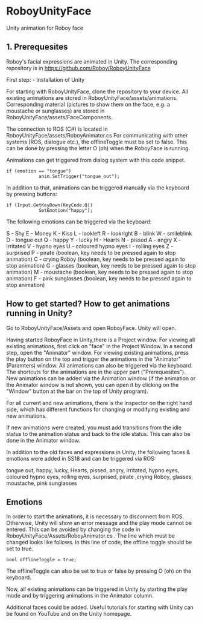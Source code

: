 # RoboyUnityFace
Unity animation for Roboy face

## 1. Prerequesites 

Roboy's facial expressions are animated in Unity. The corresponding repository is in https://github.com/Roboy/RoboyUnityFace

First step: - Installation of Unity

For starting with RoboyUnityFace, clone the repository to your device. All existing animations are stored in RoboyUnityFace/assets/animations. Corresponding material (pictures to show them on the face, e.g. a moustache or sunglasses) are stored in RoboyUnityFace/assets/FaceComponents.

The connection to ROS (C#) is located in RoboyUnityFace/assets/RoboyAnimator.cs 
For communicating with other systems (ROS, dialogue etc.), the offlineToggle must be set to false. This can be done by pressing the letter O (oh) when the RoboyFace is running. 

Animations can get triggered from dialog system with this code snippet.  

```
if (emotion == "tongue")
            anim.SetTrigger("tongue_out");
```
In addition to that, animations can be triggered manually via the keyboard by pressing buttons: 

```
if (Input.GetKeyDown(KeyCode.Q))
            SetEmotion("happy");
```

The following emotions can be triggered via the keyboard:

S - Shy
E - Money
K - Kiss
L - lookleft
R - lookright
B - blink
W - smileblink
D - tongue out
Q - happy
Y - lucky
H - Hearts
N - pissed
A - angry
X - irritated 
V - hypno eyes
U - coloured hypno eyes 
I - rolling eyes
Z - surprised 
P - pirate (boolean, key needs to be pressed again to stop animation)
C - crying Roboy (boolean, key needs to be pressed again to stop animation)
G - glasses (boolean, key needs to be pressed again to stop animation)
M - moustache (boolean, key needs to be pressed again to stop animation)
F - pink sunglasses (boolean, key needs to be pressed again to stop animation)


## How to get started? How to get animations running in Unity? 

Go to RoboyUnityFace/Assets and open RoboyFace. Unity will open. 

Having started RoboyFace in Unity,there is a Project window. For viewing all existing animations, first click on "face" in the Project Window. In a second step, open the "Animator" window. For viewing existing animations, press the play button on the top and trigger the animations in the "Animator" (Paramters) window. All animations can also be triggered via the keyboard. The shortcuts for the animations are in the upper part ("Prerequesites"). New animations can be added via the Animation window (if the animation or the Animator window is not shown, you can open it by clicking on the "Window" button at the bar on the top of Unity program).

For all current and new animations, there is the Inspector on the right hand side, which has different functions for changing or modifying existing and new animations.

If new animations were created, you must add transitions from the idle status to the animation status and back to the idle status. This can also be done in the Animator window.

In addition to the old faces and expressions in Unity, the following faces & emotions were added in SS18 and can be triggered via ROS:

tongue out, happy, lucky, Hearts, pissed, angry, irritated, hypno eyes, coloured hypno eyes, rolling eyes, surprised, pirate ,crying Roboy, glasses, moustache, pink sunglasses

## Emotions

In order to start the animations, it is necessary to disconnect from ROS. Otherwise, Unity will show an error message and the play mode cannot be entered. This can be avoided by changing the code in RoboyUnityFace/Assets/RoboyAnimator.cs . The line which must be changed looks like follows. In this line of code, the offline toggle should be set to true.

```
bool offlineToggle = true;
```

The offlineToggle can also be set to true or false by pressing O (oh) on the keyboard. 

Now, all existing animations can be triggered in Unity by starting the play mode and by triggering animations in the Animator column.

Additional faces could be added. Useful tutorials for starting with Unity can be found on YouTube and on the Unity homepage.
